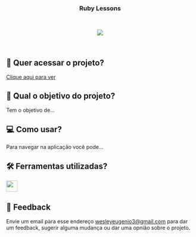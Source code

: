<h3 align="center">
 Ruby Lessons
</h3>
  
<br>

<p align="center">
  <img src="https://img.shields.io/badge/status-em%20andamento-orange?style=for-the-badge"/>
</p>

<br>

## 🔗 Quer acessar o projeto?

[Clique aqui para ver]()

## 🏹 Qual o objetivo do projeto?

Tem o objetivo de...

## 💻 Como usar?

Para navegar na aplicação você pode...

## 🛠️ Ferramentas utilizadas?

<div>
  <img height=30 src="https://img.shields.io/badge/Ruby-CC342D?style=for-the-badge&logo=ruby&logoColor=white">
</div>

## 💬 Feedback

Envie um email para esse endereço <wesleyeugenio3@gmail.com> para dar um feedback, sugerir alguma mudança ou dar uma opnião sobre o projeto.
